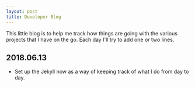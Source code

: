 ```yaml
---
layout: post
title: Developer Blog
---
```


This little blog is to help me track how things are going with the various
projects that I have on the go. Each day I'll try to add one or two lines.

2018.06.13
---
* Set up the Jekyll now as a way of keeping track of what I do from day to day.
